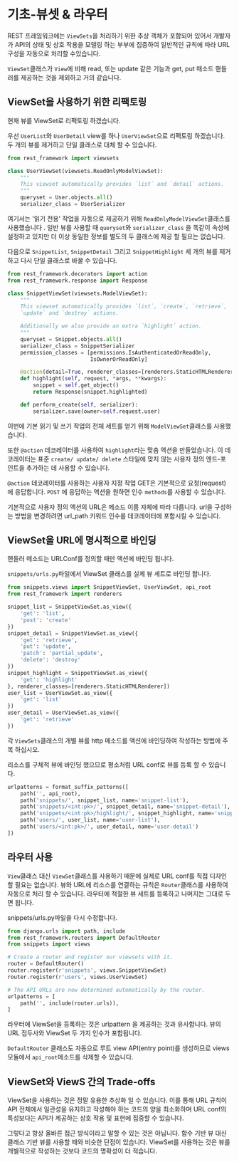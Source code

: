 # 기초-뷰셋 & 라우터
REST 프레임워크에는 ``ViewSets``을 처리하기 위한 추상 객체가 포함되어 있어서 개발자가 API의 상태 및 상호 작용을 모델링 하는 부부에 집중하여 일반적인 규칙에 따라 URL 구성을 자동으로 처리할 수 ​​있습니다.

``ViewSet``클래스가 ``View``에 비해 read, 또는 update 같은 기능과 get, put 매소드 핸들러를 제공하는 것을 제외하고 거의 같습니다.


## ViewSet을 사용하기 위한 리팩토링
현재 뷰를 ViewSet로 리팩토링 하겠습니다.

우선 ``UserList``와 ``UserDetail`` view를 하나 ``UserViewSet``으로 리팩토링 하겠습니다. 두 개의 뷰를 제거하고 단일 클래스로 대체 할 수 있습니다.
```python
from rest_framework import viewsets

class UserViewSet(viewsets.ReadOnlyModelViewSet):
    """
    This viewset automatically provides `list` and `detail` actions.
    """
    queryset = User.objects.all()
    serializer_class = UserSerializer
```

여기서는 '읽기 전용' 작업을 자동으로 제공하기 위해 ``ReadOnlyModelViewSet``클래스를 사용했습니다 . 일반 뷰를 사용할 때 ```queryset```와 ``serializer_class`` 을 똑같이 속성에 설정하고 있지만 더 이상 동일한 정보를 별도의 두 클래스에 제공 할 필요는 없습니다.

다음으로 ``SnippetList``, ``SnippetDetail`` 그리고 ``SnippetHighlight`` 세 개의 뷰를 제거하고 다시 단일 클래스로 바꿀 수 있습니다.
```python
from rest_framework.decorators import action
from rest_framework.response import Response

class SnippetViewSet(viewsets.ModelViewSet):
    """
    This viewset automatically provides `list`, `create`, `retrieve`,
    `update` and `destroy` actions.

    Additionally we also provide an extra `highlight` action.
    """
    queryset = Snippet.objects.all()
    serializer_class = SnippetSerializer
    permission_classes = [permissions.IsAuthenticatedOrReadOnly,
                          IsOwnerOrReadOnly]

    @action(detail=True, renderer_classes=[renderers.StaticHTMLRenderer])
    def highlight(self, request, *args, **kwargs):
        snippet = self.get_object()
        return Response(snippet.highlighted)

    def perform_create(self, serializer):
        serializer.save(owner=self.request.user)
```
이번에 기본 읽기 및 쓰기 작업의 전체 세트를 얻기 위해 ``ModelViewSet``클래스를 사용했습니다.

또한 ``@action`` 데코레이터를 사용하여 ``highlight``라는 맞춤 액션을 만들었습니다. 이 데코레이터는 표준 ``create/ update/ delete`` 스타일에 맞지 않는 사용자 정의 엔드-포인트을 추가하는 데 사용할 수 있습니다.

``@action`` 데코레이터를 사용하는 사용자 지정 작업 GET은 기본적으로 요청(request)에 응답합니다. ``POST`` 에 응답하는 액션을 원하면 인수 ``methods``를 사용할 수 있습니다.

기본적으로 사용자 정의 액션의 URL은 메소드 이름 자체에 따라 다릅니다. url을 구성하는 방법을 변경하려면 url_path 키워드 인수를 데코레이터에 포함시킬 수 있습니다.



## ViewSet을 URL에 명시적으로 바인딩
핸들러 메소드는 URLConf를 정의할 때만 액션에 바인딩 됩니다.

``snippets/urls.py``파일에서 ViewSet 클래스를 실제 뷰 세트로 바인딩 합니다.
```python
from snippets.views import SnippetViewSet, UserViewSet, api_root
from rest_framework import renderers

snippet_list = SnippetViewSet.as_view({
    'get': 'list',
    'post': 'create'
})
snippet_detail = SnippetViewSet.as_view({
    'get': 'retrieve',
    'put': 'update',
    'patch': 'partial_update',
    'delete': 'destroy'
})
snippet_highlight = SnippetViewSet.as_view({
    'get': 'highlight'
}, renderer_classes=[renderers.StaticHTMLRenderer])
user_list = UserViewSet.as_view({
    'get': 'list'
})
user_detail = UserViewSet.as_view({
    'get': 'retrieve'
})
```
각 ``ViewSets``클래스의 개별 뷰를 http 메소드를 액션에 바인딩하여 작성하는 방법에 주목 하십시오.

리소스를 구체적 뷰에 바인딩 했으므로 평소처럼 URL conf로 뷰를 등록 할 수 있습니다.
```python
urlpatterns = format_suffix_patterns([
    path('', api_root),
    path('snippets/', snippet_list, name='snippet-list'),
    path('snippets/<int:pk>/', snippet_detail, name='snippet-detail'),
    path('snippets/<int:pk>/highlight/', snippet_highlight, name='snippet-highlight'),
    path('users/', user_list, name='user-list'),
    path('users/<int:pk>/', user_detail, name='user-detail')
])
```



## 라우터 사용
``View``클래스 대신 ``ViewSet``클래스를 사용하기 때문에 실제로 URL conf를 직접 디자인 할 필요는 없습니다. 뷰와 URL에 리소스를 연결하는 규칙은 ``Router``클래스를 사용하여 자동으로 처리 할 수 ​​있습니다. 라우터에 적절한 뷰 세트를 등록하고 나머지는 그대로 두면 됩니다.

snippets/urls.py파일을 다시 수정합니다.
```python
from django.urls import path, include
from rest_framework.routers import DefaultRouter
from snippets import views

# Create a router and register our viewsets with it.
router = DefaultRouter()
router.register(r'snippets', views.SnippetViewSet)
router.register(r'users', views.UserViewSet)

# The API URLs are now determined automatically by the router.
urlpatterns = [
    path('', include(router.urls)),
]
```
라우터에 ViewSet을 등록하는 것은 urlpattern 을 제공하는 것과 유사합니다. 뷰의 URL 접두사와 ViewSet 두 가지 인수가 포함됩니다.

``DefaultRouter`` 클래스도 자동으로 루트 view API(entry point)를 생성하므로 views 모듈에서 ``api_root``메소드를 삭제할 수 있습니다.



## ViewSet와 ViewS 간의 Trade-offs
ViewSet을 사용하는 것은 정말 유용한 추상화 일 수 있습니다. 이를 통해 URL 규칙이 API 전체에서 일관성을 유지하고 작성해야 하는 코드의 양을 최소화하며 URL conf의 특성보다는 API가 제공하는 상호 작용 및 표현에 집중할 수 있습니다.

그렇다고 항상 올바른 접근 방식이라고 말할 수 있는 것은 아닙니다. 함수 기반 뷰 대신 클래스 기반 뷰를 사용할 때와 비슷한 단점이 있습니다. ViewSet를 사용하는 것은 뷰를 개별적으로 작성하는 것보다 코드의 명확성이 더 적습니다.
